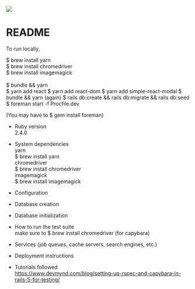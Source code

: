 

<img src='https://app.codeship.com/projects/3fc7f200-09b8-0135-65c0-72e222cc42c8/status?branch=master' />

# README

To run locally, 

$ brew install yarn <br/>
$ brew install chromedriver <br/>
$ brew install imagemagick <br/> <br/>
$ bundle && yarn <br/>
$ yarn add react
$ yarn add react-dom
$ yarn add simple-react-modal
$ bundle && yarn (again)
$ rails db:create && rails db:migrate && rails db:seed <br/>
$ foreman start -f Procfile.dev

(You may have to $ gem install foreman) <br/>


* Ruby version <br/>
2.4.0
* System dependencies <br/>
yarn <br/> $ brew install yarn <br/>
chromedriver <br/> $ brew install chromedriver<br/>
imagemagick <br/> $ brew install imagemagick<br/>
* Configuration

* Database creation

* Database initialization

* How to run the test suite <br/>
make sure to $ brew install chromedriver  (for capybara)
* Services (job queues, cache servers, search engines, etc.)

* Deployment instructions

* Tutorials followed <br/>
https://www.devmynd.com/blog/setting-up-rspec-and-capybara-in-rails-5-for-testing/
